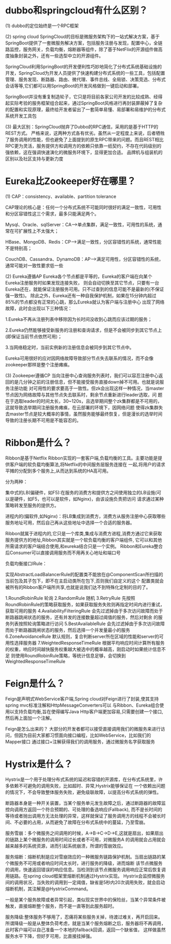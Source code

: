 # dubbo和springcloud有什么区别？

(1) dubbo的定位始终是一个RPC框架

(2) spring cloud
SpringCloud的目标是微服务架构下的一站式解决方案，基于SpringBoot提供了一套微服务解决方案，包括服务注册与发现，配置中心，全链路监控，服务网关，负载均衡，熔断器等组件，除了基于NetFlix的开源组件做高度抽象封装之外，还有一些选型中立的开源组件。

SpringCloud利用SpringBoot的开发便利性巧妙地简化了分布式系统基础设施的开发，SpringCloud为开发人员提供了快速构建分布式系统的一些工具，包括配置管理、服务发现、断路器、路由、微代理、事件总线、全局锁、决策竞选、分布式会话等等,它们都可以用SpringBoot的开发风格做到一键启动和部署。

SpringBoot并没有重复制造轮子，它只是将目前各家公司开发的比较成熟、经得起实际考验的服务框架组合起来，通过SpringBoot风格进行再封装屏蔽掉了复杂的配置和实现原理，最终给开发者留出了一套简单易懂、易部署和易维护的分布式系统开发工具包

(3) 最大区别：SpringCloud抛弃了Dubbo的RPC通信，采用的是基于HTTP的REST方式。
严格来说，这两种方式各有优劣。虽然从一定程度上来说，后者牺牲了服务调用的性能，但也避免了上面提到的原生RPC带来的问题。而且REST相比
RPC更为灵活，服务提供方和调用方的依赖只依靠一纸契约，不存在代码级别的强依赖，这在强调快速演化的微服务环境下，显得更加合适。
品牌机与组装机的区别以及社区支持与更新力度

# Eureka比Zookeeper好在哪里？

(1) CAP：consistency、available、partition tolerance

CAP理论的核心是：任何一个分布式系统不可能同时很好的满足一致性，可用性和分区容错性这三个需求，最多只能满足两个。

Mysql、Oracle、sqlServer：CA-->单点集群，满足一致性，可用性的系统，通常在可扩展性上不太强大；

HBase、MongoDB、Redis：CP-->满足一致性，分区容错性的系统，通常性能不是特别高；

CouchDB、Cassandra、DynamoDB：AP-->满足可用性，分区容错性的系统，通常可能对一致性要求低一些

(2) Eureka遵循AP
Eureka各个节点都是平等的，Eureka的客户端在向某个Eureka注册服务时如果发现连接失败，
则会自动切换至其它节点，只要有一台Eureka还在，就能保证注册服务可用。只不过查到的信息可能不是最新的(不保证强一致性)。
除此之外，Eureka还有一种自我保护机制，如果在15分钟内超过85%的节点都没有正常的心跳，那么Eureka就认为客户端与注册中心
出现了网络故障，此时会出现以下三种情况：

1.Eureka不再从注册列表中移除因为长时间没收到心跳而应该过期的服务；

2.Eureka仍然能够接受新服务的注册和查询请求，但是不会被同步到其它节点上(即保证当前节点依然可用)；

3.当网络稳定时，当前实例新的注册信息会被同步到其它节点中。

Eureka可用很好的应对因网络故障导致部分节点失去联系的情况，而不会像zookeeper那样是整个注册瘫痪。

(3) Zookeeper遵循CP
当向注册中心查询服务列表时，我们可以容忍注册中心返回的是几分钟之前的注册信息，但不能接受服务直接down掉不可用。也就是说服务注册功能
对可用性的要求要高于一致性。但zk会出现这样一种情况，当master节点因为网络故障与其他节点失去联系时，剩余节点重新进行leader选取，问
题在于选取leader的时间太长，30~120s，且选举期间整个zk集群都是不可用的，这就导致选举期间注册服务瘫痪，在云部署的环境下，因网络问题
使得zk集群失去master节点是较大概率的事情，虽然服务能够最终恢复，但是漫长的选举时间导致的注册长期不可用是不能容忍的。

# Ribbon是什么？

Ribbon是基于Netflix Ribbon实现的一套客户端,负载均衡的工具。主要功能是提供客户端的软负载均衡算法,将Netflix的中间服务层服务连接在
一起,将用户的请求平摊的分配到多个服务上,从而达到系统的HA高可用。

分为两种：

集中式的LB(偏硬件，如F5):在服务的消费方和提供方之间使用独立的LB设施(可以是硬件，如F5，也可以是软件，如Nginx)，由该设施负责把访问
请求通过某种策略转发至服务的提供方。

进程内的(偏软件,如Nginx)：将LB集成到消费方，消费方从服务注册中心获取哪些服务地址可用，然后自己再从这些地址中选择一个合适的服务器。

Ribbon就属于进程内的,它只是一个库类,集成与消费方进程,消费方通过它来获取服务提供方的地址,Ribbon其实就是一个软负载均衡的客户端组件,
它可以和其他所需请求的客户端结合使用,和eureka结合只是一个实例。
Ribbon和Eureka整合后Consumer可以直接调用服务而不用再关心地址和端口号

负载均衡接口IRule：

实现AbstractLoadBalancerRule的配置类不能放在@ComponentScan所扫描的当前包及其子包下，即不在主启动类所在包下,否则我们自定义的这个
配置类就会被所有的Ribbon客户端所共享,也就是说我们达不到特殊化定制的目的了。

1.RoundRobinRule 轮询
2.RandomRule 随机
3.RetryRule 先按照RoundRobinRule的策略获取服务，如果获取服务失败则再指定时间内进行重试，获取可用的服务
4.AvailabilityFilteringRule 会先过滤掉由于多次访问故障而处于断路器跳闸状态的服务，还有并发的连接数量超过阈值的服务，然后对剩余
的服务列表按照轮询策略进行访问
5.BestAvailableRule 会先过滤掉由于多次访问故障而处于断路器跳闸状态的服务，然后选择一个并发量最小的服务
6.ZoneAvoidanceRule 默认规则，复合判断server所在区域的性能和server的可用性选择服务器
7.WeightedResponseTimeRule 根据平均响应时间计算所有服务的权重，响应时间越快服务权重越大被选中的概率越高，刚启动时如果统计信息不足
则使用RoundRobinRule策略，等统计信息足够，会切换到WeightedResponseTimeRule



# Feign是什么？

Feign是声明式WebService客户端,Spring cloud对Feign进行了封装,使其支持spring mvc标准注解和HttpMessageConverters可以
与Ribbon、Eureka组合使用以支持负载均衡,旨在使得编写Java Http客户端更加容易,只需要创建一个接口,然后再上面加一个注解。

Feign是怎么出来的？
大部分的开发者都可以接受直接调用我们的微服务来进行访问，但因为目前大家都习惯面向接口编程，比如WebService，比如我们的Mapper接口
通过接口+注解获得我们的调用服务，通过微服务名字获取服务

# Hystrix是什么？

Hystrix是一个用于处理分布式系统的延迟和容错的开源库，在分布式系统里，许多依赖不可避免的调用失败，比如超时、异常,Hystrix能够保证在
一个依赖出问题的情况下，不会导致整体服务失败，避免级联故障，以提高分布式系统的弹性。

断路器本身是一种开关装置，当某个服务单元发生故障之后，通过断路器的故障监控向调用方返回一个符合预期的、可处理的备选响应(Fallback),
而不是长时间的等待或者抛出调用方无法处理的异常，这样就保证了服务调用方的线程不会被长时间、不必要的占用，从而避免了故障在分布式系统中的蔓延，乃至雪崩。

服务雪崩：多个微服务之间调用的时候，A->B->C->D->E,这就是扇出，如果扇出的链路上某个微服务的调用时间过长或者不可用，对微服务A
的调用就会占用就会越来越多的系统资源，进而引起系统崩溃，所谓的雪崩效应。

服务熔断：熔断机制是应对雪崩效应的一种微服务链路保护机制。当扇出链路的某个微服务不可用或者响应时间太长时，进行服务的降级，进而熔断
该节点微服务的调用，快速返回错误的响应信息。当检测到该节点微服务调用响应正常后恢复调用链路。在spring cloud框架里熔断机制通过Hystrix实现。
Hystrix会监控微服务间的调用状况，当失败的调用到一定阈值，缺省是5秒内20次调用失败，就会启动熔断机制，其注解是@HystrixCommand。

一般是某个服务故障或者异常引起，类似现实世界中的保险丝，当某个异常条件被触发，直接熔断整个服务，而不是一直等到此服务超时。

服务降级:整体服务不够用了，忍痛将某些服务关掉，待渡过难关，再开启回来。
所谓降级一般是从整体负荷考虑，就是当某个服务熔断之后，服务器将不再调用，此时客户端可以自己准备一个本地的fallback回调，返回一个缺省值，
这样做虽然服务水平下降，但好歹可用，比直接挂掉强。
